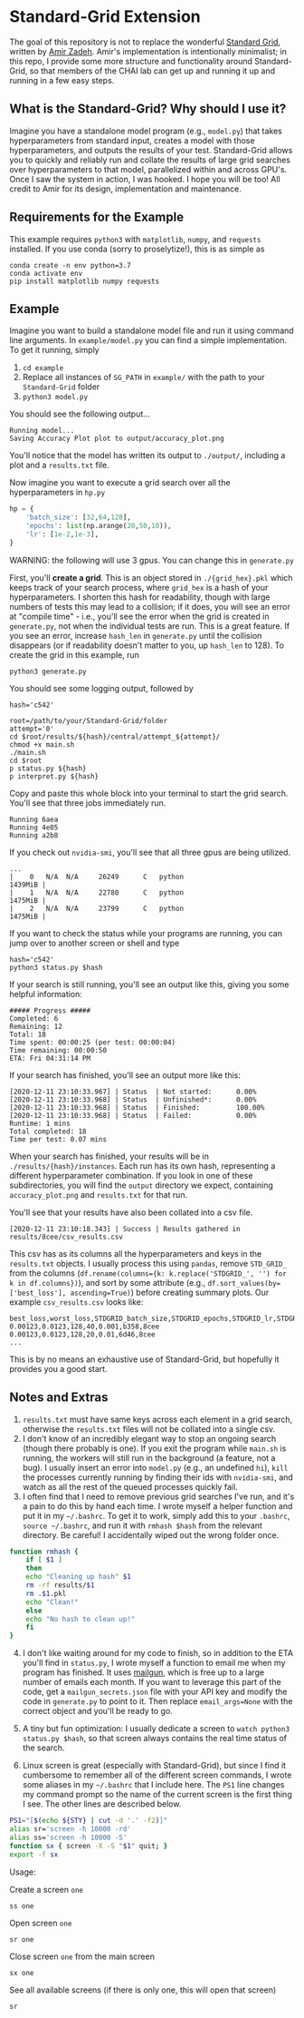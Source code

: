 # Standard-Grid Extension
The goal of this repository is not to replace the wonderful [Standard Grid](https://github.com/A2Zadeh/Standard-Grid), written by [Amir Zadeh](https://www.amir-zadeh.com/).  Amir's implementation is intentionally minimalist; in this repo, I provide some more structure and functionality around Standard-Grid, so that members of the CHAI lab can get up and running it up and running in a few easy steps.

## What is the Standard-Grid?  Why should I use it?
Imagine you have a standalone model program (e.g., `model.py`) that takes hyperparameters from standard input, creates a model with those hyperparameters, and outputs the results of your test. Standard-Grid allows you to quickly and reliably run and collate the results of large grid searches over hyperparameters to that model, parallelized within and across GPU's.  Once I saw the system in action, I was hooked.  I hope you will be too!  All credit to Amir for its design, implementation and maintenance.

## Requirements for the Example
This example requires `python3` with `matplotlib`, `numpy`, and `requests` installed.  If you use conda (sorry to proselytize!), this is as simple as
```
conda create -n env python=3.7
conda activate env
pip install matplotlib numpy requests
```

## Example
Imagine you want to build a standalone model file and run it using command line arguments. In `example/model.py` you can find a simple implementation. To get it running, simply
1. `cd example`
2. Replace all instances of `SG_PATH` in `example/` with the path to your `Standard-Grid` folder
3. `python3 model.py`

You should see the following output...
```
Running model...
Saving Accuracy Plot plot to output/accuracy_plot.png
```

You'll notice that the model has written its output to `./output/`, including a plot and a `results.txt` file.

Now imagine you want to execute a grid search over all the hyperparameters in `hp.py`
```python
hp = {
    'batch_size': [32,64,128],
    'epochs': list(np.arange(20,50,10)),
    'lr': [1e-2,1e-3],
}
```

WARNING: the following will use 3 gpus. You can change this in `generate.py`

First, you'll **create a grid**.  This is an object stored in `./{grid_hex}.pkl` which keeps track of your search process, where `grid_hex` is a hash of your hyperparameters.  I shorten this hash for readability, though with large numbers of tests this may lead to a collision; if it does, you will see an error at "compile time" - i.e., you'll see the error when the grid is created in `generate.py`, not when the individual tests are run. This is a great feature. If you see an error, increase `hash_len` in `generate.py` until the collision disappears (or if readability doesn't matter to you, up `hash_len` to 128). To create the grid in this example, run
```
python3 generate.py
```

You should see some logging output, followed by
```
hash='c542'

root=/path/to/your/Standard-Grid/folder
attempt='0'
cd $root/results/${hash}/central/attempt_${attempt}/
chmod +x main.sh
./main.sh
cd $root
p status.py ${hash}
p interpret.py ${hash}
```

Copy and paste this whole block into your terminal to start the grid search.  You'll see that three jobs immediately run.
```
Running 6aea
Running 4e05
Running a2b8
```

If you check out `nvidia-smi`, you'll see that all three gpus are being utilized.
```
...
|    0   N/A  N/A     26249      C   python                           1439MiB |
|    1   N/A  N/A     22780      C   python                           1475MiB |
|    2   N/A  N/A     23799      C   python                           1475MiB |
```

If you want to check the status while your programs are running, you can jump over to another screen or shell and type
```
hash='c542'
python3 status.py $hash
```

If your search is still running, you'll see an output like this, giving you some helpful information:
```
##### Progress #####
Completed: 6
Remaining: 12
Total: 18
Time spent: 00:00:25 (per test: 00:00:04)
Time remaining: 00:00:50
ETA: Fri 04:31:14 PM
```

If your search has finished, you'll see an output more like this:
```
[2020-12-11 23:10:33.967] | Status  | Not started:      0.00%
[2020-12-11 23:10:33.968] | Status  | Unfinished*:      0.00%
[2020-12-11 23:10:33.968] | Status  | Finished:         100.00%
[2020-12-11 23:10:33.968] | Status  | Failed:           0.00%
Runtime: 1 mins
Total completed: 18
Time per test: 0.07 mins
```

When your search has finished, your results will be in `./results/{hash}/instances`.  Each run has its own hash, representing a different hyperparameter combination. If you look in one of these subdirectories, you will find the `output` directory we expect, containing `accuracy_plot.png` and `results.txt` for that run.

You'll see that your results have also been collated into a csv file.
```
[2020-12-11 23:10:18.343] | Success | Results gathered in results/8cee/csv_results.csv
```

This csv has as its columns all the hyperparameters and keys in the `results.txt` objects.  I usually process this using `pandas`, remove `STD_GRID_` from the columns (`df.rename(columns={k: k.replace('STDGRID_', '') for k in df.columns})`), and sort by some attribute (e.g., `df.sort_values(by=['best_loss'], ascending=True)`) before creating summary plots. Our example `csv_results.csv` looks like:
```
best_loss,worst_loss,STDGRID_batch_size,STDGRID_epochs,STDGRID_lr,STDGRID_command_hex,STDGRID_grid_hex
0.00123,0.0123,128,40,0.001,b358,8cee
0.00123,0.0123,128,20,0.01,6d46,8cee
...
```

This is by no means an exhaustive use of Standard-Grid, but hopefully it provides you a good start.

## Notes and Extras
1. `results.txt` must have same keys across each element in a grid search, otherwise the `results.txt` files will not be collated into a single csv.
2. I don't know of an incredibly elegant way to stop an ongoing search (though there probably is one).  If you exit the program while `main.sh` is running, the workers will still run in the background (a feature, not a bug).  I usually insert an error into `model.py` (e.g., an undefined `hi`), `kill` the processes currently running by finding their ids with `nvidia-smi`, and watch as all the rest of the queued processes quickly fail.
3. I often find that I need to remove previous grid searches I've run, and it's a pain to do this by hand each time.  I wrote myself a helper function and put it in my `~/.bashrc`.  To get it to work, simply add this to your `.bashrc`, `source ~/.bashrc`, and run it with `rmhash $hash` from the relevant directory.  Be careful! I accidentally wiped out the wrong folder once.

```bash
function rmhash {
    if [ $1 ]
    then
    echo "Cleaning up hash" $1
    rm -rf results/$1
    rm .$1.pkl
    echo "Clean!"
    else
    echo "No hash to clean up!"
    fi
}
```

4. I don't like waiting around for my code to finish, so in addition to the ETA you'll find in `status.py`, I wrote myself a function to email me when my program has finished. It uses [mailgun](https://www.mailgun.com/), which is free up to a large number of emails each month. If you want to leverage this part of the code, get a `mailgun_secrets.json` file with your API key and modify the code in `generate.py` to point to it.  Then replace `email_args=None` with the correct object and you'll be ready to go.

5. A tiny but fun optimization: I usually dedicate a screen to `watch python3 status.py $hash`, so that screen always contains the real time status of the search.
6. Linux screen is great (especially with Standard-Grid), but since I find it cumbersome to remember all of the different screen commands, I wrote some aliases in my `~/.bashrc` that I include here.  The `PS1` line changes my command prompt so the name of the current screen is the first thing I see.  The other lines are described below.
```bash
PS1="[$(echo ${STY} | cut -d '.' -f2)]"
alias sr='screen -h 10000 -rd'
alias ss='screen -h 10000 -S'
function sx { screen -X -S "$1" quit; }
export -f sx
```

Usage:

Create a screen `one`
```
ss one
```

Open screen `one`
```
sr one
```

Close screen `one` from the main screen
```
sx one
```

See all available screens (if there is only one, this will open that screen)
```
sr
```

